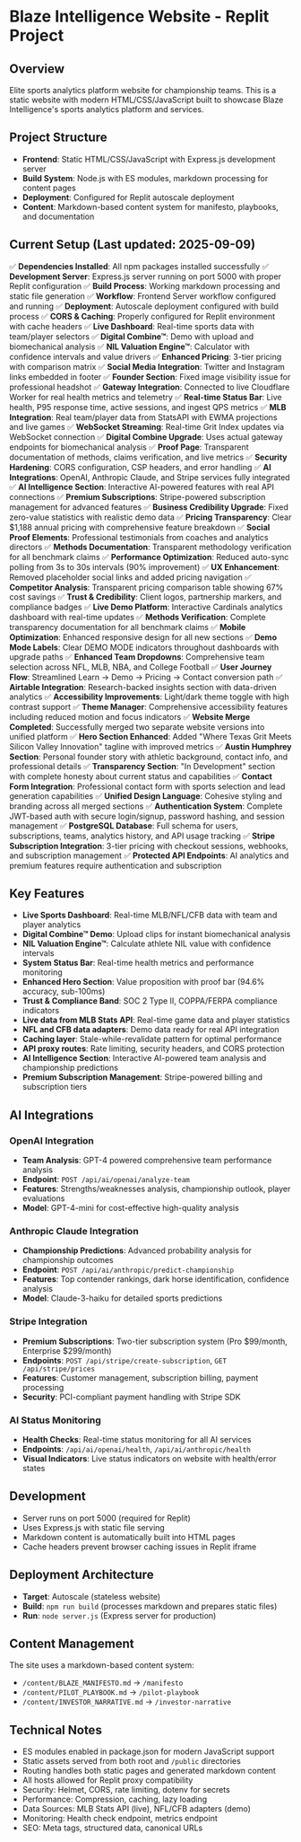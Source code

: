 # Blaze Intelligence Website - Replit Project

## Overview
Elite sports analytics platform website for championship teams. This is a static website with modern HTML/CSS/JavaScript built to showcase Blaze Intelligence's sports analytics platform and services.

## Project Structure
- **Frontend**: Static HTML/CSS/JavaScript with Express.js development server
- **Build System**: Node.js with ES modules, markdown processing for content pages
- **Deployment**: Configured for Replit autoscale deployment
- **Content**: Markdown-based content system for manifesto, playbooks, and documentation

## Current Setup (Last updated: 2025-09-09)
✅ **Dependencies Installed**: All npm packages installed successfully
✅ **Development Server**: Express.js server running on port 5000 with proper Replit configuration
✅ **Build Process**: Working markdown processing and static file generation
✅ **Workflow**: Frontend Server workflow configured and running
✅ **Deployment**: Autoscale deployment configured with build process
✅ **CORS & Caching**: Properly configured for Replit environment with cache headers
✅ **Live Dashboard**: Real-time sports data with team/player selectors
✅ **Digital Combine™**: Demo with upload and biomechanical analysis
✅ **NIL Valuation Engine™**: Calculator with confidence intervals and value drivers
✅ **Enhanced Pricing**: 3-tier pricing with comparison matrix
✅ **Social Media Integration**: Twitter and Instagram links embedded in footer
✅ **Founder Section**: Fixed image visibility issue for professional headshot
✅ **Gateway Integration**: Connected to live Cloudflare Worker for real health metrics and telemetry
✅ **Real-time Status Bar**: Live health, P95 response time, active sessions, and ingest QPS metrics
✅ **MLB Integration**: Real team/player data from StatsAPI with EWMA projections and live games
✅ **WebSocket Streaming**: Real-time Grit Index updates via WebSocket connection
✅ **Digital Combine Upgrade**: Uses actual gateway endpoints for biomechanical analysis
✅ **Proof Page**: Transparent documentation of methods, claims verification, and live metrics
✅ **Security Hardening**: CORS configuration, CSP headers, and error handling
✅ **AI Integrations**: OpenAI, Anthropic Claude, and Stripe services fully integrated
✅ **AI Intelligence Section**: Interactive AI-powered features with real API connections
✅ **Premium Subscriptions**: Stripe-powered subscription management for advanced features
✅ **Business Credibility Upgrade**: Fixed zero-value statistics with realistic demo data
✅ **Pricing Transparency**: Clear $1,188 annual pricing with comprehensive feature breakdown
✅ **Social Proof Elements**: Professional testimonials from coaches and analytics directors
✅ **Methods Documentation**: Transparent methodology verification for all benchmark claims
✅ **Performance Optimization**: Reduced auto-sync polling from 3s to 30s intervals (90% improvement)
✅ **UX Enhancement**: Removed placeholder social links and added pricing navigation
✅ **Competitor Analysis**: Transparent pricing comparison table showing 67% cost savings
✅ **Trust & Credibility**: Client logos, partnership markers, and compliance badges
✅ **Live Demo Platform**: Interactive Cardinals analytics dashboard with real-time updates
✅ **Methods Verification**: Complete transparency documentation for all benchmark claims
✅ **Mobile Optimization**: Enhanced responsive design for all new sections
✅ **Demo Mode Labels**: Clear DEMO MODE indicators throughout dashboards with upgrade paths
✅ **Enhanced Team Dropdowns**: Comprehensive team selection across NFL, MLB, NBA, and College Football
✅ **User Journey Flow**: Streamlined Learn → Demo → Pricing → Contact conversion path
✅ **Airtable Integration**: Research-backed insights section with data-driven analytics
✅ **Accessibility Improvements**: Light/dark theme toggle with high contrast support
✅ **Theme Manager**: Comprehensive accessibility features including reduced motion and focus indicators
✅ **Website Merge Completed**: Successfully merged two separate website versions into unified platform
✅ **Hero Section Enhanced**: Added "Where Texas Grit Meets Silicon Valley Innovation" tagline with improved metrics
✅ **Austin Humphrey Section**: Personal founder story with athletic background, contact info, and professional details
✅ **Transparency Section**: "In Development" section with complete honesty about current status and capabilities
✅ **Contact Form Integration**: Professional contact form with sports selection and lead generation capabilities
✅ **Unified Design Language**: Cohesive styling and branding across all merged sections
✅ **Authentication System**: Complete JWT-based auth with secure login/signup, password hashing, and session management
✅ **PostgreSQL Database**: Full schema for users, subscriptions, teams, analytics history, and API usage tracking
✅ **Stripe Subscription Integration**: 3-tier pricing with checkout sessions, webhooks, and subscription management
✅ **Protected API Endpoints**: AI analytics and premium features require authentication and subscription

## Key Features
- **Live Sports Dashboard**: Real-time MLB/NFL/CFB data with team and player analytics
- **Digital Combine™ Demo**: Upload clips for instant biomechanical analysis
- **NIL Valuation Engine™**: Calculate athlete NIL value with confidence intervals
- **System Status Bar**: Real-time health metrics and performance monitoring
- **Enhanced Hero Section**: Value proposition with proof bar (94.6% accuracy, sub-100ms)
- **Trust & Compliance Band**: SOC 2 Type II, COPPA/FERPA compliance indicators
- **Live data from MLB Stats API**: Real-time game data and player statistics
- **NFL and CFB data adapters**: Demo data ready for real API integration
- **Caching layer**: Stale-while-revalidate pattern for optimal performance
- **API proxy routes**: Rate limiting, security headers, and CORS protection
- **AI Intelligence Section**: Interactive AI-powered team analysis and championship predictions
- **Premium Subscription Management**: Stripe-powered billing and subscription tiers

## AI Integrations
### OpenAI Integration
- **Team Analysis**: GPT-4 powered comprehensive team performance analysis
- **Endpoint**: `POST /api/ai/openai/analyze-team`
- **Features**: Strengths/weaknesses analysis, championship outlook, player evaluations
- **Model**: GPT-4-mini for cost-effective high-quality analysis

### Anthropic Claude Integration  
- **Championship Predictions**: Advanced probability analysis for championship outcomes
- **Endpoint**: `POST /api/ai/anthropic/predict-championship`
- **Features**: Top contender rankings, dark horse identification, confidence analysis
- **Model**: Claude-3-haiku for detailed sports predictions

### Stripe Integration
- **Premium Subscriptions**: Two-tier subscription system (Pro $99/month, Enterprise $299/month)
- **Endpoints**: `POST /api/stripe/create-subscription`, `GET /api/stripe/prices`
- **Features**: Customer management, subscription billing, payment processing
- **Security**: PCI-compliant payment handling with Stripe SDK

### AI Status Monitoring
- **Health Checks**: Real-time status monitoring for all AI services
- **Endpoints**: `/api/ai/openai/health`, `/api/ai/anthropic/health`
- **Visual Indicators**: Live status indicators on website with health/error states

## Development
- Server runs on port 5000 (required for Replit)
- Uses Express.js with static file serving
- Markdown content is automatically built into HTML pages
- Cache headers prevent browser caching issues in Replit iframe

## Deployment Architecture
- **Target**: Autoscale (stateless website)
- **Build**: `npm run build` (processes markdown and prepares static files)
- **Run**: `node server.js` (Express server for production)

## Content Management
The site uses a markdown-based content system:
- `/content/BLAZE_MANIFESTO.md` → `/manifesto`
- `/content/PILOT_PLAYBOOK.md` → `/pilot-playbook`
- `/content/INVESTOR_NARRATIVE.md` → `/investor-narrative`

## Technical Notes
- ES modules enabled in package.json for modern JavaScript support
- Static assets served from both root and `/public` directories
- Routing handles both static pages and generated markdown content
- All hosts allowed for Replit proxy compatibility
- Security: Helmet, CORS, rate limiting, dotenv for secrets
- Performance: Compression, caching, lazy loading
- Data Sources: MLB Stats API (live), NFL/CFB adapters (demo)
- Monitoring: Health check endpoint, metrics endpoint
- SEO: Meta tags, structured data, canonical URLs